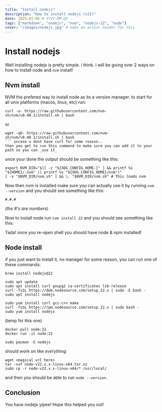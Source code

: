```yaml
---
title: "Install nodejs"
description: "How to install nodejs (v22)"
date: 2025-01-06 # YYYY-MM-DD
tags: ["markdown", "nodejs", "nvm", "nodejs-22", "node"]
cover: "/images/nodejs.jpg" # make an actual header for this
---
```


# Install nodejs

Well installing nodejs is pretty simple. i think.
i will be going over 2 ways on how to install node and `nvm` install!

## Nvm install

NVM the prefered way to install node as its a version manager.
to start for all unix platforms (macos, linux, etc) run:

```
curl -o- https://raw.githubusercontent.com/nvm-sh/nvm/v0.40.1/install.sh | bash
```

or

````
wget -qO- https://raw.githubusercontent.com/nvm-sh/nvm/v0.40.1/install.sh | bash
``` incase u dont have curl for some reason..
then you get to run this command to make sure you can add it to your path so you can _use it_
````

once your done the output should be something like this:

<!-- preview here -->

```
export NVM_DIR="$([ -z "${XDG_CONFIG_HOME-}" ] && printf %s "${HOME}/.nvm" || printf %s "${XDG_CONFIG_HOME}/nvm")"
[ -s "$NVM_DIR/nvm.sh" ] && \. "$NVM_DIR/nvm.sh" # This loads nvm
```

Now then nvm is installed make sure you can actually use it by running `nvm --version` and you should see something like this:

```
#.#.#
```

_(the #'s are numbers)_

<!-- img preview here -->

Now to install node run `nvm install 22` and you should see something like this:

<!-- preview here -->

Tada! once you re-open shell you should have node & npm installed!

## Node install

if you just want to install it, no manager for some reason, you can run one of these commands:

```
brew install nodejs@22
```

```
sudo apt update
sudo apt install curl gnupg2 ca-certificates lsb-release
curl -fsSL https://deb.nodesource.com/setup_22.x | sudo -E bash -
sudo apt install nodejs
```

```
sudo yum install curl gcc-c++ make
curl -fsSL https://rpm.nodesource.com/setup_22.x | sudo bash -
sudo yum install nodejs
```

(temp for this one)

```
docker pull node:22
docker run -it node:22
```

```
sudo pacman -S nodejs
```

should work on like _everything_

```
wget <magical url here>
tar -xvf node-v22.x.x-linux-x64.tar.xz
sudo cp -r node-v22.x.x-linux-x64/* /usr/local/
```

and then you should be able to run `node --version`.

## Conclusion

You have nodejs yipee!
Hope this helped you out!
